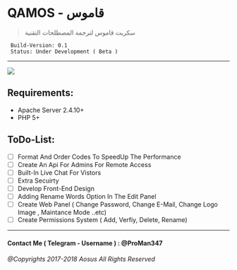 # QAMOS - قاموس
> سكربت قاموس لترجمة المصطلحات التقنية
```YML
 Build-Version: 0.1 
 Status: Under Development ( Beta )
```
***
![](https://aosus.org/uploads/default/original/2X/9/9e588728bbb0b8f598c267d7e362d28df0269e2c.png)

[Live Version]: http://192.99.83.100/
## Requirements:
+ Apache Server 2.4.10+
+ PHP 5+
## ToDo-List:
- [ ] Format And Order Codes To SpeedUp The Performance
- [ ] Create An Api For Admins For Remote Access
- [ ] Built-In Live Chat For Vistors
- [ ] Extra Secuirty
- [ ] Develop Front-End Design
- [ ] Adding Rename Words Option In The Edit Panel
- [ ] Create Web Panel ( Change Password, Change E-Mail, Change Logo Image , Maintance Mode ..etc)
- [ ] Create Permissions System ( Add, Verfiy, Delete, Rename)
---
#### Contact Me ( **Telegram - Username** ) : @ProMan347
###### *@Copyrights 2017-2018 _Aosus_ All Rights Reserved*
